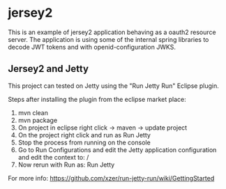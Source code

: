 # jersey2
This is an example of jersey2 application behaving as a oauth2 resource server.
The application is using some of the internal spring libraries to decode JWT tokens and with openid-configuration JWKS. 

## Jersey2 and Jetty
This project can tested on Jetty using the "Run Jetty Run" Eclipse plugin.

Steps after installing the plugin from the eclipse market place:

1. mvn clean
2. mvn package
3. On project in eclipse right click -> maven -> update project
3. On the project right click and run as  Run Jetty
4. Stop the process from running on the console
5. Go to Run Configurations and edit the Jetty application configuration and edit the context to: / 
6. Now rerun with Run as: Run Jetty

For more info:
https://github.com/xzer/run-jetty-run/wiki/GettingStarted